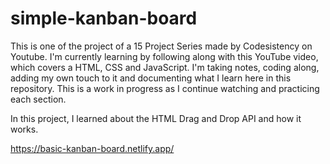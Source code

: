 # simple-kanban-board

This is one of the project of a 15 Project Series made by Codesistency on Youtube. I'm currently learning by following along with this YouTube video, which covers a HTML, CSS and JavaScript. I'm taking notes, coding along, adding my own touch to it and documenting what I learn here in this repository. This is a work in progress as I continue watching and practicing each section.

In this project, I learned about the HTML Drag and Drop API and how it works. 

https://basic-kanban-board.netlify.app/
